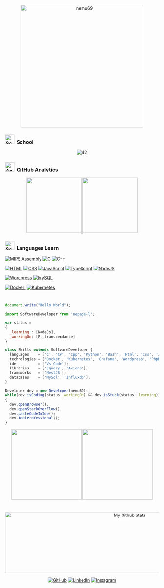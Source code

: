 <div align="center">
  <img height="400em" alt="nemu69" src="https://github.com/nemu69/nemu69/blob/main/ezgif.com-gif-maker%20(1).gif?raw=true"/>
</div>

### <img height="30em" src="https://img.icons8.com/emoji/344/school-emoji.png" alt="School"/> &nbsp;School

<div align="center">
  <img alt="42" src="https://user-images.githubusercontent.com/45235527/106354618-6ec65a00-62f3-11eb-8688-ba9e0f4e77de.jpg"/>
</div>

### <img height="30em" src="https://img.icons8.com/fluent/344/download-pie-chart-report.png" alt="Analytics"/> &nbsp;GitHub Analytics

<p align="center">
<a href="https://github.com/nemu69">
  <img height="180em" src="https://github-readme-stats-eight-theta.vercel.app/api?username=nemu69&show_icons=true&theme=vue&include_all_commits=true&count_private=true"/>
  <img height="180em" src="https://github-readme-stats-eight-theta.vercel.app/api/top-langs/?username=nemu69&layout=compact&langs_count=8&theme=vue"/>
</a>
</p>

### <img height="30em" src="https://img.icons8.com/color/344/console.png" alt="School"/> &nbsp;Languages Learn

<a href="https://github.com/search?q=user%3Anemu69+is%3Arepo+language%3Aassembly"><img alt="MIPS Assembly" src="https://img.shields.io/badge/Assembly%20-%23525252.svg?logo=mega&logoColor=white"></a>
<a href="https://github.com/search?q=user%3Anemu69+is%3Arepo+language%3Ac"><img alt="C" src="https://img.shields.io/badge/C%20-%232370ED.svg?logo=c&logoColor=white"></a>
<a href="https://github.com/search?q=user%3Anemu69+is%3Arepo+language%3Acpp"><img alt="C++" src="https://img.shields.io/badge/C++%20-%2300599C.svg?logo=c%2B%2B&logoColor=white"></a>

<a href="https://github.com/search?q=user%3Anemu69+is%3Arepo+language%3Ahtml"><img alt="HTML" src="https://img.shields.io/badge/HTML%20-%23E34F26.svg?logo=html5&logoColor=white"></a>
<a href="https://github.com/search?q=user%3Anemu69+is%3Arepo+language%3Acss"><img alt="CSS" src="https://img.shields.io/badge/CSS%20-%231572B6.svg?logo=css3&logoColor=white"></a>
<a href="https://github.com/search?q=user%3Anemu69+is%3Arepo+language%3Ajavascript"><img alt="JavaScript" src="https://img.shields.io/badge/JavaScript%20-%23F7DF1E.svg?logo=javascript&logoColor=black"></a>
<a href="https://github.com/search?q=user%3Anemu69+is%3Arepo+language%3AtypeScript"><img alt="TypeScript" src="https://img.shields.io/badge/TypeScript%20-%23007ACC.svg?logo=typescript&logoColor=white"></a>
<a href="https://github.com/search?q=user%3Anemu69+is%3Arepo+language%3Ajavascript"><img alt="NodeJS" src="https://img.shields.io/badge/Node.js%20-%2343853D.svg?logo=node-dot-js&logoColor=white"></a>

<a href="#"><img alt="Wordpress" src="https://img.shields.io/badge/Wordpress-21759B?logo=wordpress&logoColor=white"></a>
<a href="#"><img alt="MySQL" src="https://img.shields.io/badge/MySQL-%2300f.svg?logo=mysql&logoColor=white"></a>

<a href="#">![Docker](https://img.shields.io/badge/-Docker-FFFFFF?style=flat&logo=docker)&nbsp;</a>
<a href="#">![Kubernetes](https://img.shields.io/badge/-Kubernetes-FFFFFF?style=flat&logo=kubernetes)</a>

##

```js

document.write("Hello World");

import SoftwareDeveloper from 'nepage-l';

var status = 
{ 
  _learning : [NodeJs],
  _workingOn: [Ft_transcendance]
}

class Skills extends SoftwareDeveloper {
  languages    = ['C', 'C#', 'Cpp', 'Python', 'Bash', 'Html', 'Css', 'Javascript', 'Asm'];
  technologies = ['Docker', 'Kubernetes', 'Grafana', 'Wordpress', 'PhpMyAdmin'];
  ide          = ['Vs Code'];
  libraries    = ['Jquery', 'Axions'];
  frameworks   = ['NestJS'];
  databases    = ['MySql', 'Influxdb'];
}

Developer dev = new Developer(nemu69);
while(dev.isCoding(status._workingOn) && dev.isStuck(status._learning))  
{
  dev.openBrowser();
  dev.openStackOverFlow();
  dev.pasteCodeInIde();
  dev.feelProfessional();
}
```

<div align="center">
  <img height="230em" align="center" src="https://mgl.skyrock.net/art/SHAR.8061.587.2.gif" />
  <img height="230em" align="center" src="https://data.whicdn.com/images/54406285/original.gif" />
</div>

#

<div align="center">
  <img alt="My Github stats" align="center" border-radius="40px" width="800px" height="200px" src="https://github-readme-streak-stats.herokuapp.com/?user=nemu69&layout=compact&theme=flag-india"   alt="acens-skl" />
</div>

<p align="center">
	<a href="https://github.com/nemu69"><img src="https://img.icons8.com/bubbles/50/000000/github.png" alt="GitHub"/></a>
	<a href="https://fr.linkedin.com/in/nemuel-page-l%C3%A9onie-8257b2166"><img src="https://img.icons8.com/bubbles/50/000000/linkedin.png" alt="LinkedIn"/></a>
	<a href="https://www.instagram.com/boy_nwar/"><img src="https://img.icons8.com/bubbles/50/000000/instagram.png" alt="Instagram"/></a>
</p>
